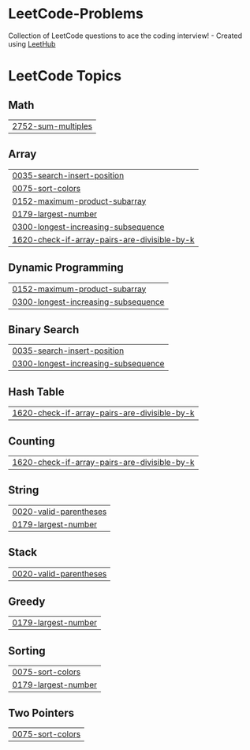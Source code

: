 # LeetCode-Problems
Collection of LeetCode questions to ace the coding interview! - Created using [LeetHub](https://github.com/QasimWani/LeetHub)

<!---LeetCode Topics Start-->
# LeetCode Topics
## Math
|  |
| ------- |
| [2752-sum-multiples](https://github.com/Sivasubramani-velusamy/LeetCode-Problems/tree/master/2752-sum-multiples) |
## Array
|  |
| ------- |
| [0035-search-insert-position](https://github.com/Sivasubramani-velusamy/LeetCode-Problems/tree/master/0035-search-insert-position) |
| [0075-sort-colors](https://github.com/Sivasubramani-velusamy/LeetCode-Problems/tree/master/0075-sort-colors) |
| [0152-maximum-product-subarray](https://github.com/Sivasubramani-velusamy/LeetCode-Problems/tree/master/0152-maximum-product-subarray) |
| [0179-largest-number](https://github.com/Sivasubramani-velusamy/LeetCode-Problems/tree/master/0179-largest-number) |
| [0300-longest-increasing-subsequence](https://github.com/Sivasubramani-velusamy/LeetCode-Problems/tree/master/0300-longest-increasing-subsequence) |
| [1620-check-if-array-pairs-are-divisible-by-k](https://github.com/Sivasubramani-velusamy/LeetCode-Problems/tree/master/1620-check-if-array-pairs-are-divisible-by-k) |
## Dynamic Programming
|  |
| ------- |
| [0152-maximum-product-subarray](https://github.com/Sivasubramani-velusamy/LeetCode-Problems/tree/master/0152-maximum-product-subarray) |
| [0300-longest-increasing-subsequence](https://github.com/Sivasubramani-velusamy/LeetCode-Problems/tree/master/0300-longest-increasing-subsequence) |
## Binary Search
|  |
| ------- |
| [0035-search-insert-position](https://github.com/Sivasubramani-velusamy/LeetCode-Problems/tree/master/0035-search-insert-position) |
| [0300-longest-increasing-subsequence](https://github.com/Sivasubramani-velusamy/LeetCode-Problems/tree/master/0300-longest-increasing-subsequence) |
## Hash Table
|  |
| ------- |
| [1620-check-if-array-pairs-are-divisible-by-k](https://github.com/Sivasubramani-velusamy/LeetCode-Problems/tree/master/1620-check-if-array-pairs-are-divisible-by-k) |
## Counting
|  |
| ------- |
| [1620-check-if-array-pairs-are-divisible-by-k](https://github.com/Sivasubramani-velusamy/LeetCode-Problems/tree/master/1620-check-if-array-pairs-are-divisible-by-k) |
## String
|  |
| ------- |
| [0020-valid-parentheses](https://github.com/Sivasubramani-velusamy/LeetCode-Problems/tree/master/0020-valid-parentheses) |
| [0179-largest-number](https://github.com/Sivasubramani-velusamy/LeetCode-Problems/tree/master/0179-largest-number) |
## Stack
|  |
| ------- |
| [0020-valid-parentheses](https://github.com/Sivasubramani-velusamy/LeetCode-Problems/tree/master/0020-valid-parentheses) |
## Greedy
|  |
| ------- |
| [0179-largest-number](https://github.com/Sivasubramani-velusamy/LeetCode-Problems/tree/master/0179-largest-number) |
## Sorting
|  |
| ------- |
| [0075-sort-colors](https://github.com/Sivasubramani-velusamy/LeetCode-Problems/tree/master/0075-sort-colors) |
| [0179-largest-number](https://github.com/Sivasubramani-velusamy/LeetCode-Problems/tree/master/0179-largest-number) |
## Two Pointers
|  |
| ------- |
| [0075-sort-colors](https://github.com/Sivasubramani-velusamy/LeetCode-Problems/tree/master/0075-sort-colors) |
<!---LeetCode Topics End-->